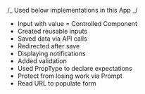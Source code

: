 /_ Used below implementations in this App _/
- Input with value = Controlled Component
- Created reusable inputs
- Saved data via API calls
- Redirected after save
- Displaying notifications
- Added validation
- Used PropType to declare expectations
- Protect from losing work via Prompt
- Read URL to populate form
